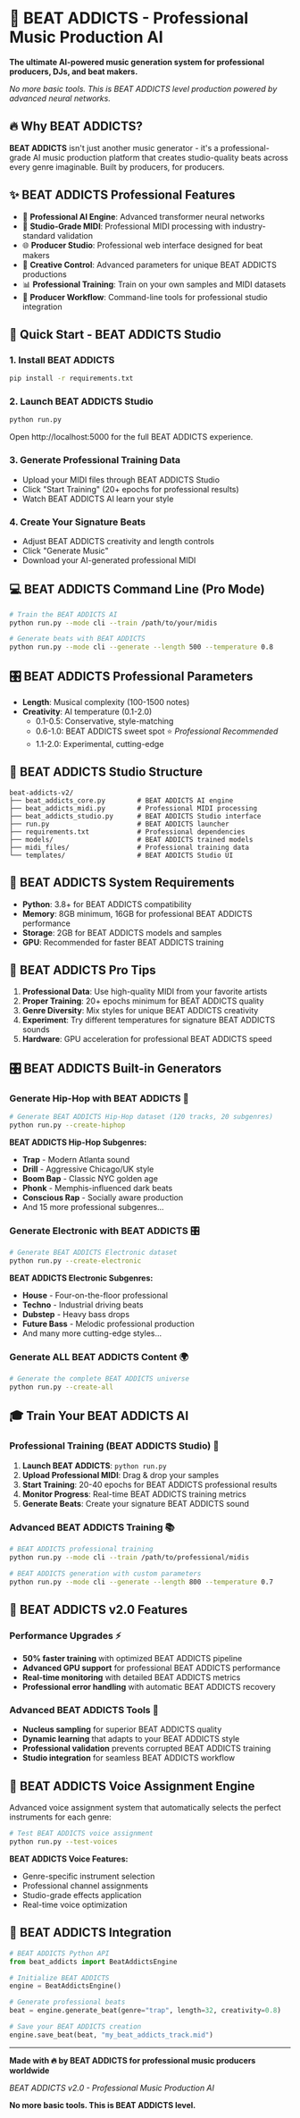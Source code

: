 # 🎵 BEAT ADDICTS - Professional Music Production AI

**The ultimate AI-powered music generation system for professional producers, DJs, and beat makers.**

*No more basic tools. This is BEAT ADDICTS level production powered by advanced neural networks.*

## 🔥 Why BEAT ADDICTS?

**BEAT ADDICTS** isn't just another music generator - it's a professional-grade AI music production platform that creates studio-quality beats across every genre imaginable. Built by producers, for producers.

## ✨ BEAT ADDICTS Professional Features

- 🧠 **Professional AI Engine**: Advanced transformer neural networks
- 🎼 **Studio-Grade MIDI**: Professional MIDI processing with industry-standard validation
- 🌐 **Producer Studio**: Professional web interface designed for beat makers
- 🎨 **Creative Control**: Advanced parameters for unique BEAT ADDICTS productions
- 📊 **Professional Training**: Train on your own samples and MIDI datasets
- 🔧 **Producer Workflow**: Command-line tools for professional studio integration

## 🚀 Quick Start - BEAT ADDICTS Studio

### 1. Install BEAT ADDICTS
```bash
pip install -r requirements.txt
```

### 2. Launch BEAT ADDICTS Studio
```bash
python run.py
```
Open http://localhost:5000 for the full BEAT ADDICTS experience.

### 3. Generate Professional Training Data
- Upload your MIDI files through BEAT ADDICTS Studio
- Click "Start Training" (20+ epochs for professional results)
- Watch BEAT ADDICTS AI learn your style

### 4. Create Your Signature Beats
- Adjust BEAT ADDICTS creativity and length controls
- Click "Generate Music"
- Download your AI-generated professional MIDI

## 💻 BEAT ADDICTS Command Line (Pro Mode)

```bash
# Train the BEAT ADDICTS AI
python run.py --mode cli --train /path/to/your/midis

# Generate beats with BEAT ADDICTS
python run.py --mode cli --generate --length 500 --temperature 0.8
```

## 🎛️ BEAT ADDICTS Professional Parameters

- **Length**: Musical complexity (100-1500 notes)
- **Creativity**: AI temperature (0.1-2.0)
  - 0.1-0.5: Conservative, style-matching
  - 0.6-1.0: BEAT ADDICTS sweet spot ⭐ *Professional Recommended*
  - 1.1-2.0: Experimental, cutting-edge

## 📁 BEAT ADDICTS Studio Structure

```
beat-addicts-v2/
├── beat_addicts_core.py        # BEAT ADDICTS AI engine
├── beat_addicts_midi.py        # Professional MIDI processing
├── beat_addicts_studio.py      # BEAT ADDICTS Studio interface
├── run.py                      # BEAT ADDICTS launcher
├── requirements.txt            # Professional dependencies
├── models/                     # BEAT ADDICTS trained models
├── midi_files/                 # Professional training data
└── templates/                  # BEAT ADDICTS Studio UI
```

## 🔧 BEAT ADDICTS System Requirements

- **Python**: 3.8+ for BEAT ADDICTS compatibility
- **Memory**: 8GB minimum, 16GB for professional BEAT ADDICTS performance
- **Storage**: 2GB for BEAT ADDICTS models and samples
- **GPU**: Recommended for faster BEAT ADDICTS training

## 🎯 BEAT ADDICTS Pro Tips

1. **Professional Data**: Use high-quality MIDI from your favorite artists
2. **Proper Training**: 20+ epochs minimum for BEAT ADDICTS quality
3. **Genre Diversity**: Mix styles for unique BEAT ADDICTS creativity
4. **Experiment**: Try different temperatures for signature BEAT ADDICTS sounds
5. **Hardware**: GPU acceleration for professional BEAT ADDICTS speed

## 🎛️ BEAT ADDICTS Built-in Generators

### Generate Hip-Hop with BEAT ADDICTS 🎤

```bash
# Generate BEAT ADDICTS Hip-Hop dataset (120 tracks, 20 subgenres)
python run.py --create-hiphop
```

**BEAT ADDICTS Hip-Hop Subgenres:**
- **Trap** - Modern Atlanta sound
- **Drill** - Aggressive Chicago/UK style  
- **Boom Bap** - Classic NYC golden age
- **Phonk** - Memphis-influenced dark beats
- **Conscious Rap** - Socially aware production
- And 15 more professional subgenres...

### Generate Electronic with BEAT ADDICTS 🎛️

```bash
# Generate BEAT ADDICTS Electronic dataset
python run.py --create-electronic
```

**BEAT ADDICTS Electronic Subgenres:**
- **House** - Four-on-the-floor professional
- **Techno** - Industrial driving beats
- **Dubstep** - Heavy bass drops
- **Future Bass** - Melodic professional production
- And many more cutting-edge styles...

### Generate ALL BEAT ADDICTS Content 🌍

```bash
# Generate the complete BEAT ADDICTS universe
python run.py --create-all
```

## 🎓 Train Your BEAT ADDICTS AI

### Professional Training (BEAT ADDICTS Studio) 🚀
1. **Launch BEAT ADDICTS**: `python run.py`
2. **Upload Professional MIDI**: Drag & drop your samples
3. **Start Training**: 20-40 epochs for BEAT ADDICTS professional results
4. **Monitor Progress**: Real-time BEAT ADDICTS training metrics
5. **Generate Beats**: Create your signature BEAT ADDICTS sound

### Advanced BEAT ADDICTS Training 📚

```bash
# BEAT ADDICTS professional training
python run.py --mode cli --train /path/to/professional/midis

# BEAT ADDICTS generation with custom parameters
python run.py --mode cli --generate --length 800 --temperature 0.7
```

## 🔄 BEAT ADDICTS v2.0 Features

### Performance Upgrades ⚡
- **50% faster training** with optimized BEAT ADDICTS pipeline
- **Advanced GPU support** for professional BEAT ADDICTS performance
- **Real-time monitoring** with detailed BEAT ADDICTS metrics
- **Professional error handling** with automatic BEAT ADDICTS recovery

### Advanced BEAT ADDICTS Tools 🎯
- **Nucleus sampling** for superior BEAT ADDICTS quality
- **Dynamic learning** that adapts to your BEAT ADDICTS style
- **Professional validation** prevents corrupted BEAT ADDICTS training
- **Studio integration** for seamless BEAT ADDICTS workflow

## 🎵 BEAT ADDICTS Voice Assignment Engine

Advanced voice assignment system that automatically selects the perfect instruments for each genre:

```bash
# Test BEAT ADDICTS voice assignment
python run.py --test-voices
```

**BEAT ADDICTS Voice Features:**
- Genre-specific instrument selection
- Professional channel assignments
- Studio-grade effects application
- Real-time voice optimization

## 🚀 BEAT ADDICTS Integration

```python
# BEAT ADDICTS Python API
from beat_addicts import BeatAddictsEngine

# Initialize BEAT ADDICTS
engine = BeatAddictsEngine()

# Generate professional beats
beat = engine.generate_beat(genre="trap", length=32, creativity=0.8)

# Save your BEAT ADDICTS creation
engine.save_beat(beat, "my_beat_addicts_track.mid")
```

---

**Made with 🔥 by BEAT ADDICTS for professional music producers worldwide**

*BEAT ADDICTS v2.0 - Professional Music Production AI*

**No more basic tools. This is BEAT ADDICTS level.**
